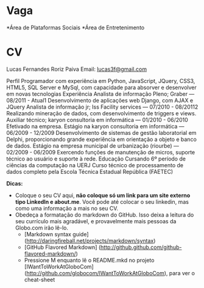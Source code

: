 Vaga
====

*Área de Plataformas Sociais
*Área de Entretenimento

CV
==
Lucas Fernandes Roriz Paiva
Email: lucas3f@gmail.com

PerfilProgramador com experiência em Python, JavaScript, JQuery, CSS3, HTML5, SQL Server e MySql, com capacidade para absorver e desenvolver em novas tecnologiasExperiênciaAnalista de informação Pleno; Graber — 08/2011 - Atual1Desenvolvimento de aplicações web Django, com AJAX e JQueryAnalista de informação jr; Iss Facility services — 07/2010 - 08/20112Realizando mineração de dados, com desenvolvimento de triggers e views.Auxiliar técnico; karyon consultoria em informática — 01/2010 - 06/2010Efetivado na empresa.Estágio na karyon consultoria em informática — 06/2009 - 12/2009Desenvolvimento de sistemas de gestão laboratorial em Delphi, proporcionando grande experiência em orientação a objeto e banco de dados.Estágio na empresa municipal de urbanização (riourbe) — 02/2009 - 06/2009Exercendo funções de manutenção de micros, suporte técnico ao usuário e suporte à rede. EducaçãoCursando 6º período de ciências da computação na UERJCurso técnico de processamento de dados completo pela Escola Técnica Estadual República (FAETEC)

__Dicas:__
* Coloque o seu CV aqui, __não coloque só um link para um site externo tipo LinkedIn e about.me__. Você pode até colocar o seu linkedin, mas como uma informação a mais no seu CV.
* Obedeça a formatação do markdown do GitHub. Isso deixa a leitura do seu currículo mais agradável, e provavelmente mais pessoas da Globo.com irão lê-lo.
	* [Markdown syntax guide] (http://daringfireball.net/projects/markdown/syntax)
	* [GitHub Flavored Markdown] (http://github.github.com/github-flavored-markdown/)
	* Pressione M enquanto lê o README.mkd no projeto [IWantToWorkAtGloboCom] (http://github.com/globocom/IWantToWorkAtGloboCom), para ver o cheat-sheet
